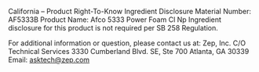  
 
 
California – Product Right-To-Know Ingredient Disclosure 
Material Number: AF5333B 
Product Name: Afco 5333 Power Foam Cl Np 
Ingredient disclosure for this product is not required per SB 258 Regulation. 
 
For additional information or question, please contact us at: 
Zep, Inc. 
C/O Technical Services 
3330 Cumberland Blvd. SE, Ste 700 
Atlanta, GA 30339 
Email: asktech@zep.com 
 
 
 
 
